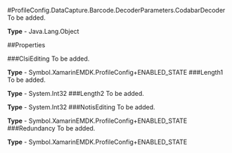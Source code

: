 #ProfileConfig.DataCapture.Barcode.DecoderParameters.CodabarDecoder
To be added.

**Type** - Java.Lang.Object

##Properties

###ClsiEditing
To be added.

**Type** - Symbol.XamarinEMDK.ProfileConfig+ENABLED_STATE
###Length1
To be added.

**Type** - System.Int32
###Length2
To be added.

**Type** - System.Int32
###NotisEditing
To be added.

**Type** - Symbol.XamarinEMDK.ProfileConfig+ENABLED_STATE
###Redundancy
To be added.

**Type** - Symbol.XamarinEMDK.ProfileConfig+ENABLED_STATE


